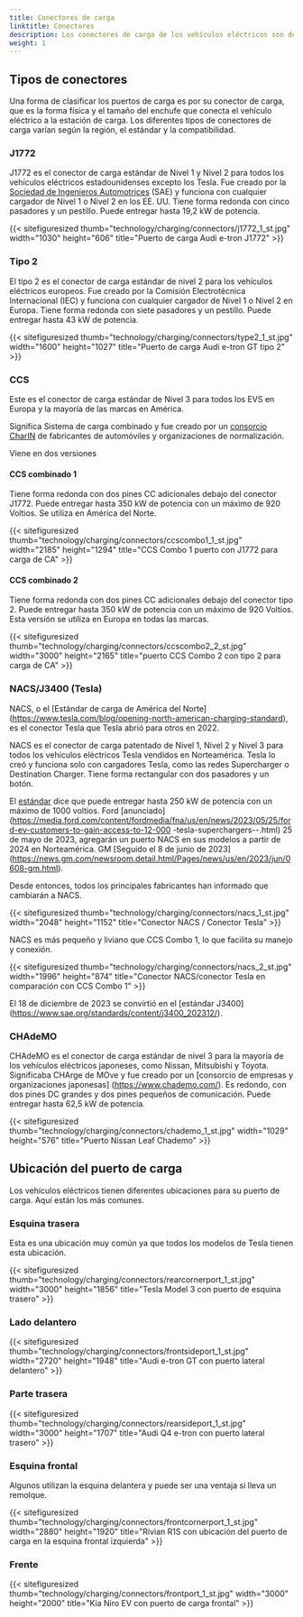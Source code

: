 ```yaml
---
title: Conectores de carga
linktitle: Conectores
description: Los conectores de carga de los vehículos eléctricos son de diferentes tipos y ubicaciones.
weight: 1
---
```

<!-- markdownlint-disable MD033 -->

## Tipos de conectores

Una forma de clasificar los puertos de carga es por su conector de carga, que es la forma física y el tamaño del enchufe que conecta el vehículo eléctrico a la estación de carga. Los diferentes tipos de conectores de carga varían según la región, el estándar y la compatibilidad.

### J1772

J1772 es el conector de carga estándar de Nivel 1 y Nivel 2 para todos los vehículos eléctricos estadounidenses excepto los Tesla. Fue creado por la [Sociedad de Ingenieros Automotrices](https://www.sae.org/standards/content/j1772_201710/) (SAE) y funciona con cualquier cargador de Nivel 1 o Nivel 2 en los EE. UU. Tiene forma redonda con cinco pasadores y un pestillo. Puede entregar hasta 19,2 kW de potencia.

{{< sitefiguresized thumb="technology/charging/connectors/j1772_1_st.jpg" width="1030" height="606" title="Puerto de carga Audi e-tron J1772" >}}

### Tipo 2

El tipo 2 es el conector de carga estándar de nivel 2 para los vehículos eléctricos europeos. Fue creado por la Comisión Electrotécnica Internacional (IEC) y funciona con cualquier cargador de Nivel 1 o Nivel 2 en Europa. Tiene forma redonda con siete pasadores y un pestillo. Puede entregar hasta 43 kW de potencia.

{{< sitefiguresized thumb="technology/charging/connectors/type2_1_st.jpg" width="1600" height="1027" title="Puerto de carga Audi e-tron GT tipo 2" >}}

### CCS

Este es el conector de carga estándar de Nivel 3 para todos los EVS en Europa y la mayoría de las marcas en América.

Significa Sistema de carga combinado y fue creado por un [consorcio CharIN](https://www.charin.global/) de fabricantes de automóviles y organizaciones de normalización.

Viene en dos versiones

#### CCS combinado 1

Tiene forma redonda con dos pines CC adicionales debajo del conector J1772. Puede entregar hasta 350 kW de potencia con un máximo de 920 Voltios. Se utiliza en América del Norte.

{{< sitefiguresized thumb="technology/charging/connectors/ccscombo1_1_st.jpg" width="2185" height="1294" title="CCS Combo 1 puerto con J1772 para carga de CA" >}}

#### CCS combinado 2

Tiene forma redonda con dos pines CC adicionales debajo del conector tipo 2. Puede entregar hasta 350 kW de potencia con un máximo de 920 Voltios. Esta versión se utiliza en Europa en todas las marcas.

{{< sitefiguresized thumb="technology/charging/connectors/ccscombo2_2_st.jpg" width="3000" height="2165" title="puerto CCS Combo 2 con tipo 2 para carga de CA" >}}

### NACS/J3400 (Tesla)

NACS, o el [Estándar de carga de América del Norte] (https://www.tesla.com/blog/opening-north-american-charging-standard), es el conector Tesla que Tesla abrió para otros en 2022.

NACS es el conector de carga patentado de Nivel 1, Nivel 2 y Nivel 3 para todos los vehículos eléctricos Tesla vendidos en Norteamérica. Tesla lo creó y funciona solo con cargadores Tesla, como las redes Supercharger o Destination Charger. Tiene forma rectangular con dos pasadores y un botón.

El [estándar](https://tesla-cdn.thron.com/static/HXVNIC_North_American_Charging_Standard_Technical_Specification_TS-0023666_HFTPKZ.pdf) dice que puede entregar hasta 250 kW de potencia con un máximo de 1000 voltios. Ford [anunciado](https://media.ford.com/content/fordmedia/fna/us/en/news/2023/05/25/ford-ev-customers-to-gain-access-to-12-000 -tesla-superchargers--.html) 25 de mayo de 2023, agregarán un puerto NACS en sus modelos a partir de 2024 en Norteamérica. GM [Seguido el 8 de junio de 2023] (https://news.gm.com/newsroom.detail.html/Pages/news/us/en/2023/jun/0608-gm.html).

Desde entonces, todos los principales fabricantes han informado que cambiarán a NACS.

{{< sitefiguresized thumb="technology/charging/connectors/nacs_1_st.jpg" width="2048" height="1152" title="Conector NACS / Conector Tesla" >}}

NACS es más pequeño y liviano que CCS Combo 1, lo que facilita su manejo y conexión.

{{< sitefiguresized thumb="technology/charging/connectors/nacs_2_st.jpg" width="1996" height="874" title="Conector NACS/conector Tesla en comparación con CCS Combo 1" >}}

El 18 de diciembre de 2023 se convirtió en el [estándar J3400] (https://www.sae.org/standards/content/j3400_202312/).

### CHAdeMO

CHAdeMO es el conector de carga estándar de nivel 3 para la mayoría de los vehículos eléctricos japoneses, como Nissan, Mitsubishi y Toyota. Significaba CHArge de MOve y fue creado por un [consorcio de empresas y organizaciones japonesas] (https://www.chademo.com/). Es redondo, con dos pines DC grandes y dos pines pequeños de comunicación. Puede entregar hasta 62,5 kW de potencia.

{{< sitefiguresized thumb="technology/charging/connectors/chademo_1_st.jpg" width="1029" height="576" title="Puerto Nissan Leaf Chademo" >}}

## Ubicación del puerto de carga

Los vehículos eléctricos tienen diferentes ubicaciones para su puerto de carga. Aquí están los más comunes.

### Esquina trasera

Esta es una ubicación muy común ya que todos los modelos de Tesla tienen esta ubicación.

{{< sitefiguresized thumb="technology/charging/connectors/rearcornerport_1_st.jpg" width="3000" height="1856" title="Tesla Model 3 con puerto de esquina trasero" >}}

### Lado delantero

{{< sitefiguresized thumb="technology/charging/connectors/frontsideport_1_st.jpg" width="2720" height="1948" title="Audi e-tron GT con puerto lateral delantero" >}}

### Parte trasera

{{< sitefiguresized thumb="technology/charging/connectors/rearsideport_1_st.jpg" width="3000" height="1707" title="Audi Q4 e-tron con puerto lateral trasero" >}}

### Esquina frontal

Algunos utilizan la esquina delantera y puede ser una ventaja si lleva un remolque.

{{< sitefiguresized thumb="technology/charging/connectors/frontcornerport_1_st.jpg" width="2880" height="1920" title="Rivian R1S con ubicación del puerto de carga en la esquina frontal izquierda" >}}

### Frente

{{< sitefiguresized thumb="technology/charging/connectors/frontport_1_st.jpg" width="3000" height="2000" title="Kia Niro EV con puerto de carga frontal" >}}
